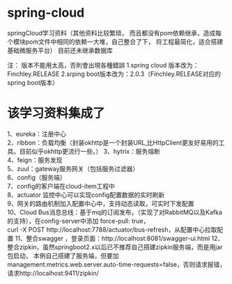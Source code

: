# spring-cloud
springCloud学习资料（其他资料比较繁琐，
而且都没有pom依赖继承，造成每个模块pom文件中相同的依赖一大堆，自己整合了下，
将工程最简化，适合搭建基础微服务平台）
目前还未继承数据库

注：
版本不能用太高，否則會出現各種錯誤
1.spring cloud 版本改为：Finchley.RELEASE
2.srping boot版本改为：2.0.3（Finchley.RELEASE对应的spring boot版本）

# 该学习资料集成了
1、eureka：注册中心  
2、ribbon：负载均衡（封装okhttp是一个封装URL,比HttpClient更友好易用的工具。目前似乎okhttp更流行一些。）
3、hytrix：服务熔断  
4、feign：服务发现  
5、zuul：gateway服务网关（包括服务过滤器）  
6、config（服务端）    
7、config的客户端在cloud-item工程中  
8、actuator 监控中心可以实现config配置数据的实时刷新     
9、网关的路由机制加入配置中心中，支持动态读取，可实时下发配置  
10、Cloud Bus消息总线：基于mq的订阅发布，（实现了对RabbitMQ以及Kafka的支持），在config-server中添加  force-pull: true，  
curl -X POST http://localhost:7788/actuator/bus-refresh，从配置中心拉取配置
11、整合swagger ，登录页面：http://localhost:8081/swagger-ui.html
12、整合zipkin，虽然springboot2.x以后已不推荐自己搭建zipkin服务端，而是用jar包启动，
本例自己搭建了服务端，但要加management.metrics.web.server.auto-time-requests=false，否则请求报错，
请求http://localhost:9411/zipkin/
